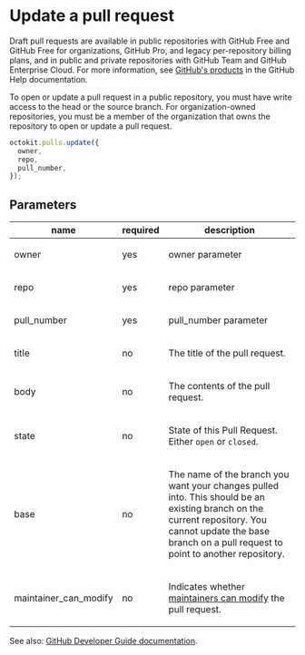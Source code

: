 # Update a pull request

Draft pull requests are available in public repositories with GitHub Free and GitHub Free for organizations, GitHub Pro, and legacy per-repository billing plans, and in public and private repositories with GitHub Team and GitHub Enterprise Cloud. For more information, see [GitHub's products](https://help.github.com/github/getting-started-with-github/githubs-products) in the GitHub Help documentation.

To open or update a pull request in a public repository, you must have write access to the head or the source branch. For organization-owned repositories, you must be a member of the organization that owns the repository to open or update a pull request.

```js
octokit.pulls.update({
  owner,
  repo,
  pull_number,
});
```

## Parameters

<table>
  <thead>
    <tr>
      <th>name</th>
      <th>required</th>
      <th>description</th>
    </tr>
  </thead>
  <tbody>
    <tr><td>owner</td><td>yes</td><td>

owner parameter

</td></tr>
<tr><td>repo</td><td>yes</td><td>

repo parameter

</td></tr>
<tr><td>pull_number</td><td>yes</td><td>

pull_number parameter

</td></tr>
<tr><td>title</td><td>no</td><td>

The title of the pull request.

</td></tr>
<tr><td>body</td><td>no</td><td>

The contents of the pull request.

</td></tr>
<tr><td>state</td><td>no</td><td>

State of this Pull Request. Either `open` or `closed`.

</td></tr>
<tr><td>base</td><td>no</td><td>

The name of the branch you want your changes pulled into. This should be an existing branch on the current repository. You cannot update the base branch on a pull request to point to another repository.

</td></tr>
<tr><td>maintainer_can_modify</td><td>no</td><td>

Indicates whether [maintainers can modify](https://help.github.com/articles/allowing-changes-to-a-pull-request-branch-created-from-a-fork/) the pull request.

</td></tr>
  </tbody>
</table>

See also: [GitHub Developer Guide documentation](https://developer.github.com/v3/pulls/#update-a-pull-request).
